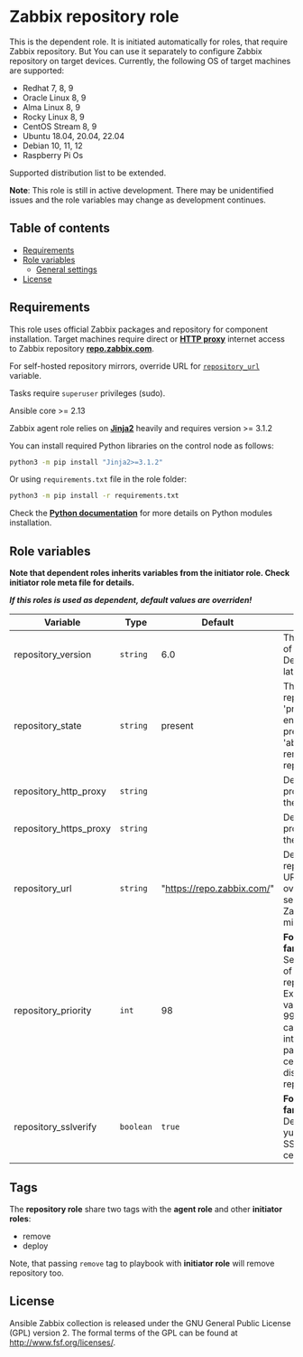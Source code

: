 Zabbix repository role
=================

This is the dependent role. It is initiated automatically for roles, that require Zabbix repository.
But You can use it separately to configure Zabbix repository on target devices.
Currently, the following OS of target machines are supported:
- Redhat 7, 8, 9
- Oracle Linux 8, 9
- Alma Linux 8, 9
- Rocky Linux 8, 9
- CentOS Stream 8, 9
- Ubuntu 18.04, 20.04, 22.04
- Debian 10, 11, 12
- Raspberry Pi Os

Supported distribution list to be extended.

**Note**: This role is still in active development. There may be unidentified issues and the role variables may change as development continues.

Table of contents
-----------------
<!--ts-->
  * [Requirements](#requirements)
  * [Role variables](#role-variables)
    * [General settings](#general-settings)
  * [License](#license)

<!--te-->


Requirements
------------
This role uses official Zabbix packages and repository for component installation. Target machines require direct or [**HTTP proxy**](#playbook-9) internet access to Zabbix repository [**repo.zabbix.com**](https://repo.zabbix.com).

For self-hosted repository mirrors, override URL for [`repository_url`](#role-variables) variable.

Tasks require `superuser` privileges (sudo).

Ansible core >= 2.13

Zabbix agent role relies on [**Jinja2**](https://pypi.org/project/Jinja2/) heavily and requires version >= 3.1.2

You can install required Python libraries on the control node as follows:

```bash
python3 -m pip install "Jinja2>=3.1.2"
```

Or using `requirements.txt` file in the role folder:

```bash
python3 -m pip install -r requirements.txt
```

Check the [**Python documentation**](https://docs.python.org/3/installing/index.html) for more details on Python modules installation.


Role variables
--------------

**Note that dependent roles inherits variables from the initiator role. Check initiator role meta file for details.**

***If this roles is used as dependent, default values are overriden!***

| Variable | Type | Default | Description |
|--|--|--|--|
| repository_version | `string` | 6.0 | The major version of Zabbix. Defaults to the latest LTS.
| repository_state | `string` | present | The state of the repository. Use 'present' to ensure repository presence. And 'absent' to remove the repository.
| repository_http_proxy | `string` || Defines HTTP proxy address for the packager.
| repository_https_proxy | `string` || Defines HTTPS proxy address for the packager.
| repository_url | `string` | "https://repo.zabbix.com/" | Defines repository mirror URL. You can override it to use self-hosted Zabbix repo mirror.
| repository_priority | `int` | 98 | **For RedHat family OS only.** Sets the priority of the Zabbix repository. Expects integer values from 1 to 99. Covers the cases with interfering packages from central distribution repositories.
| repository_sslverify | `boolean` | `true` | **For RedHat family OS only.** Defines whether yum should verify SSL certificates/hosts.

Tags
-----

The **repository role** share two tags with the **agent role** and other **initiator roles**:
  - remove
  - deploy

Note, that passing `remove` tag to playbook with **initiator role** will remove repository too. 

License
-------

Ansible Zabbix collection is released under the GNU General Public License (GPL) version 2. The formal terms of the GPL can be found at http://www.fsf.org/licenses/.